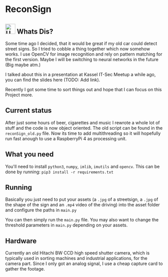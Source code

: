 # ReconSign
## <img src="https://comm.network/system/custom_emojis/images/000/051/688/original/3c1ac22f90331b1f.png" alt="UwU" height="32" width="32"  /> Whats Dis?
Some time ago I decided, that it would be great if my old car could detect street signs. So I tried to cobble a thing together which now somehow works.
I use OpenCV for image recognition and rely on pattern matching for the first version. Maybe I will be switching to neural networks in the future (Big maybe atm.)

I talked about this in a presentation at Kassel IT-Sec Meetup a while ago, you can find the slides here (TODO: Add link).

Recently I got some time to sort things out and hope that I can focus on this Project more.

## Current status
After just some hours of beer, cigarettes and music I rewrote a whole lot of stuff and the code is now object oriented.
The old script can be found in the `reconSign_old.py` file.
Now its time to add multithreading so it will hopefully run fast anough to use a RaspberryPi 4 as processing unit.

## What you need 
You'll need to install `python3`, `numpy`, `imlib`, `imutils` and `opencv`.
This can be done by running:
`pip3 install -r requirements.txt`

## Running
Basically you just need to put your assets (a `.jpg` of a streetsign, a `.jpg` of the shape of the sign and an `.mp4` video of the driving) into the asset folder and configure the paths in `main.py`

You can then simply run the `main.py` file. 
You may also want to change the threshold parameters in `main.py` depending on your assets.

## Hardware
Currently an old Hitachi BW CCD high speed shutter camera, which is typically used in sorting machines and industrial applications, for the camera part. Since I only got an analog signal, I use a cheap capture card to gather the footage.
